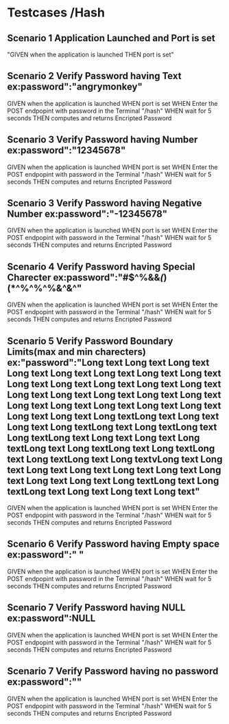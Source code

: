 # Testcases /Hash
## Scenario 1 Application Launched and Port is set
"GIVEN when the application is launched
THEN port is set"

## Scenario 2 Verify Password having Text ex:password":"angrymonkey"
GIVEN when the application is launched
WHEN port is set
WHEN  Enter the POST endpopint with password in the Terminal "/hash"
WHEN wait for 5 seconds
THEN computes and returns Encripted Password

## Scenario 3 Verify Password having Number ex:password":"12345678"
GIVEN when the application is launched
WHEN port is set
WHEN  Enter the POST endpopint with password in the Terminal "/hash"
WHEN wait for 5 seconds
THEN computes and returns Encripted Password

## Scenario 3 Verify Password having Negative Number ex:password":"-12345678"
GIVEN when the application is launched
WHEN port is set
WHEN  Enter the POST endpopint with password in the Terminal "/hash"
WHEN wait for 5 seconds
THEN computes and returns Encripted Password

## Scenario 4 Verify Password having Special Charecter ex:password":"#$^%&&*(*)(*^%^%^%&^&^"
GIVEN when the application is launched
WHEN port is set
WHEN  Enter the POST endpopint with password in the Terminal "/hash"
WHEN wait for 5 seconds
THEN computes and returns Encripted Password

## Scenario 5 Verify Password Boundary Limits(max and min charecters) ex:"password":"Long text Long text Long text Long text Long text Long text Long text Long text Long text Long text Long text Long text Long text Long text Long text Long text Long text Long text Long text Long text Long text Long text Long text Long text Long text Long textLong text Long text Long text Long textLong text Long textLong text Long textLong text Long text Long text Long textLong text Long textLong text Long textLong text Long textLong text Long textvLong text Long text Long text Long text Long text Long text Long text Long text Long text Long textLong text Long textLong text Long text Long text Long text"
GIVEN when the application is launched
WHEN port is set
WHEN  Enter the POST endpopint with password in the Terminal "/hash"
WHEN wait for 5 seconds
THEN computes and returns Encripted Password

## Scenario 6 Verify Password having Empty space ex:password":"    "
GIVEN when the application is launched
WHEN port is set
WHEN  Enter the POST endpopint with password in the Terminal "/hash"
WHEN wait for 5 seconds
THEN computes and returns Encripted Password


## Scenario 7 Verify Password having NULL ex:password":NULL
GIVEN when the application is launched
WHEN port is set
WHEN  Enter the POST endpopint with password in the Terminal "/hash"
WHEN wait for 5 seconds
THEN computes and returns Encripted Password

## Scenario 7 Verify Password having no password ex:password":""
GIVEN when the application is launched
WHEN port is set
WHEN  Enter the POST endpopint with password in the Terminal "/hash"
WHEN wait for 5 seconds
THEN computes and returns Encripted Password

